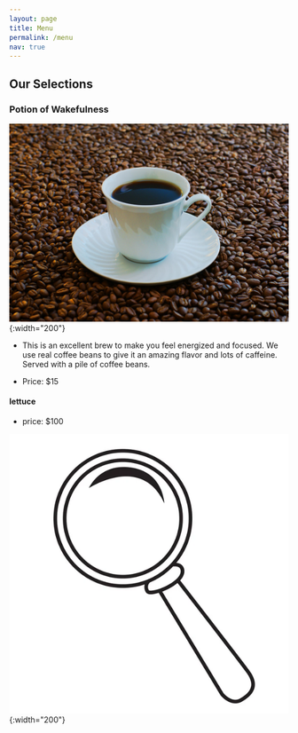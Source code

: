 ```yaml
---
layout: page
title: Menu
permalink: /menu
nav: true
---
```


## Our Selections

### Potion of Wakefulness
![coffee](./assets/images/coffee.jpg){:width="200"}

- This is an excellent brew to make you feel energized and focused. We use real coffee beans to give it an amazing flavor and lots of caffeine. 
Served with a pile of coffee beans. 

- Price: $15


#### lettuce

- price: $100

![lettuce](assets/images/magnifying-glass-logo.jpeg){:width="200"}
